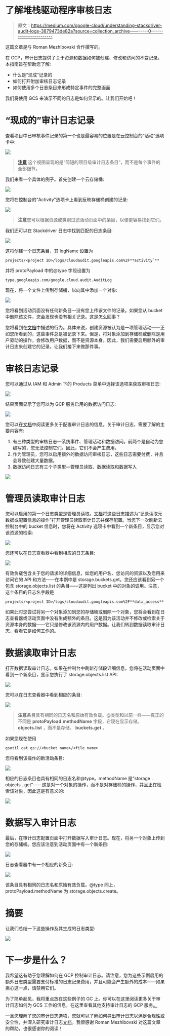 # 了解堆栈驱动程序审核日志

> 原文：<https://medium.com/google-cloud/understanding-stackdriver-audit-logs-3879473de82a?source=collection_archive---------0----------------------->

这篇文章是与 Roman Mezhibovski 合作撰写的。

在 GCP，审计日志提供了关于资源和数据如何被创建、修改和访问的不变记录。本指南旨在帮助您了解:

*   什么是“现成”记录的
*   如何打开附加审核日志记录
*   如何使用多个日志条目来形成特定事件的完整画面

我们将使用 GCS 来演示不同的日志是如何显示的。让我们开始吧！

# “现成的”审计日志记录

查看项目中已审核事件记录的第一个也是最容易的位置是在云控制台的“活动”选项卡中:

![](img/3d171766a0b86ab6c2e16c884c802265.png)

> [**注意**](https://cloud.google.com/logging/docs/audit/#view-activity) 这个视图呈现的是“简短的项目级审计日志条目”，而不是每个事件的全部细节。

我们来看一个具体的例子。首先创建一个云存储桶:

![](img/293a4eb1818fe528c09ed2010aacad8c.png)

您将在控制台的“Activity”选项卡上看到反映存储桶创建的记录:

![](img/c14263c1ed5a2870ba44c56f51579c1c.png)

> **注意**您可以根据资源或类别过滤活动页面中的条目，以便更容易找到它们。

我们还可以在 Stackdriver 日志中找到匹配的日志条目:

![](img/fd488f08db08b1c38ad8c89d47a1cb90.png)

这将创建一个日志条目，其 logName 设置为

```
projects/<project ID>/logs/cloudaudit.googleapis.com%2F**activity`**
```

并将 protoPayload 中的@type 字段设置为

```
type.googleapis.com/google.cloud.audit.AuditLog
```

现在，将一个文件上传到存储桶，以向其中添加一个对象:

![](img/e3deab9990591d99da49b5c92805e4fd.png)

您将看到活动页面没有任何新条目—没有您上传该文件的记录。如果您从 bucket 中删除该文件，您会发现也没有相关记录。这是怎么回事？

您将看到在[文档](https://cloud.google.com/logging/docs/audit/#top_of_page)中描述的行为。具体来说，创建资源被认为是一项管理活动——正如您所看到的，这些事件总是被记录下来。但是，将对象添加到存储桶或删除是用户驱动的操作，会修改用户数据，而不是资源本身。因此，我们需要启用额外的审计日志来创建它的记录。让我们接下来做那件事。

# 审核日志记录

您可以通过从 IAM 和 Admin 下的 Products 菜单中选择该选项来获取审核日志:

![](img/045c157cf174ff75eecdc4dbb630b32e.png)

结果页面显示了您可以为 GCP 服务启用的数据访问日志:

![](img/8fba308e3c17d8d9354df1ea1ed38ec2.png)

您可以在[文档](https://cloud.google.com/logging/docs/audit/configure-data-access)中阅读更多关于配置审计日志的信息。关于审计日志，需要了解的主要内容有:

1.  有三种类型的审核日志—系统事件、管理活动和数据访问。前两个是自动为您编写的，您无法控制它们。因此，它们不会产生费用。
2.  作为管理员，您可以启用额外的数据访问审核日志，这些日志需要付费，并且会导致创建大量数据。
3.  数据访问日志有三个子类型—管理员读取、数据读取和数据写入

![](img/4a3c2dc23ed82f44f82088fcf45be37a.png)

# 管理员读取审计日志

您可以启用的第一个日志类型是管理员读取。[文档](https://cloud.google.com/logging/docs/audit/configure-data-access)将这些日志描述为“记录读取元数据或配置信息的操作”打开管理员读取审计日志并保存配置。当您下一次刷新云控制台中的 bucket 信息时，您将在 Activity 选项卡中看到一个新条目，显示您对该资源的检索:

![](img/f2d42c1a73c4b75fa0f02e76f4ec6cb5.png)

您还可以在日志查看器中看到相应的日志条目:

![](img/4797b7d958fc6c1f8b8c20bfe0f9e4a1.png)

有效负载包含关于您的请求的详细信息，如您的用户名、您访问的资源以及您用来访问它的 API 和方法——在本例中是 storage.buckets.get。您还应该看到另一个包含 storage.objects.list 的条目——这是列出 bucket 中的对象的调用。注意，这个条目的日志名字段是

```
projects/<project ID>/logs/cloudaudit.googleapis.com%2F**data_access**
```

如果此时您尝试将另一个对象添加到您的存储桶或删除一个对象，您将会看到在日志查看器或活动页面中没有生成额外的条目。这是因为该活动并不修改或检索关于资源本身的数据——它只是修改该资源内的用户数据。让我们转到数据读取审计日志，看看它是如何工作的。

# 数据读取审计日志

打开数据读取审计日志。如果在控制台中刷新存储段详细信息，您将在活动页面中看到一个新条目，显示您执行了 storage.objects.list API:

![](img/76fba8b89665109b771e2e3c6feaa3e0.png)

您可以在日志查看器中看到相应的条目:

![](img/78a6b2acfdafffe00894d2732029700c.png)

> **注意**条目具有相同的日志名和原始有效负载。@类型和以前一样——真正的不同是 **protoPayload.methodName** 字段，它现在显示存储。 **objects.list** ，而不是存储。 **buckets.get** 。

如果您现在使用

```
gsutil cat gs://<bucket name>/<file name>
```

您将看到该操作的新活动条目:

![](img/21d23a82d17a6ef5ba05d00084e6c1d1.png)

相应的日志条目也具有相同的日志名和@type。methodName 是“storage . objects . get”——这是对一个对象的操作，而不是对存储桶的操作，并且正在检索该对象，因此这是有意义的:

![](img/bf688ee1eb3f22cb5d4c354cd63a83e1.png)

# 数据写入审计日志

最后，在审计日志配置页面中打开数据写入审计日志。现在，将另一个对象上传到您的存储桶。您应该注意到活动页面中有一个新条目:

![](img/995d515950b1f6fd7c62991267c681f0.png)

日志查看器中有一个相应的新条目:

![](img/fb92195ae1631fdd986511e3344df9b0.png)

该条目具有相同的日志名和原始有效负载。@type 同上，protoPayload.methodName 为 storage.objects.create。

# 摘要

让我们总结一下这些操作及其生成的日志类型:

![](img/5d8a2ae701b30d7c5f12f8b42cff1171.png)

# 下一步是什么？

我希望这有助于您理解如何在 GCP 控制审计日志。请注意，您为这些示例启用的额外日志类型需要支付标准的日志记录费用，并且可能会产生额外的成本——如果担心这一点，请禁用它们。

为了简单起见，我将重点放在这些例子的 GC 上。你可以在这里阅读更多关于审计日志如何为 GCS 工作的信息，在这里查看其他支持审计日志的 GCP 服务[。](https://cloud.google.com/logging/docs/audit/services)

一旦您理解了您的审计日志选项，您就可以了解如何[导出](https://cloud.google.com/solutions/design-patterns-for-exporting-stackdriver-logging)审计日志以满足合规性或安全性，并深入研究审计日志[文档](https://cloud.google.com/logging/docs/audit)。我很感谢 Roman Mezhibovski 对这篇文章的帮助，也很感谢你的阅读！